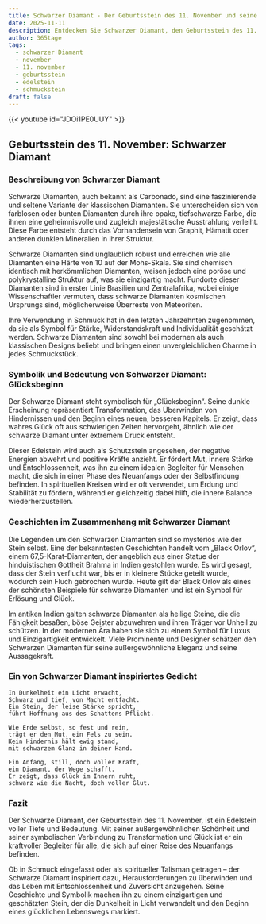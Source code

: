 ```yaml
---
title: Schwarzer Diamant - Der Geburtsstein des 11. November und seine Bedeutung
date: 2025-11-11
description: Entdecken Sie Schwarzer Diamant, den Geburtsstein des 11. November, der Glücksbeginn symbolisiert. Seine Symbolik und Geschichte werden Sie inspirieren.
author: 365tage
tags:
  - schwarzer Diamant
  - november
  - 11. november
  - geburtsstein
  - edelstein
  - schmuckstein
draft: false
---
```


{{< youtube id="JDOi1PE0UUY" >}}


## Geburtsstein des 11. November: Schwarzer Diamant

### Beschreibung von Schwarzer Diamant

Schwarze Diamanten, auch bekannt als Carbonado, sind eine faszinierende und seltene Variante der klassischen Diamanten. Sie unterscheiden sich von farblosen oder bunten Diamanten durch ihre opake, tiefschwarze Farbe, die ihnen eine geheimnisvolle und zugleich majestätische Ausstrahlung verleiht. Diese Farbe entsteht durch das Vorhandensein von Graphit, Hämatit oder anderen dunklen Mineralien in ihrer Struktur.

Schwarze Diamanten sind unglaublich robust und erreichen wie alle Diamanten eine Härte von 10 auf der Mohs-Skala. Sie sind chemisch identisch mit herkömmlichen Diamanten, weisen jedoch eine poröse und polykrystalline Struktur auf, was sie einzigartig macht. Fundorte dieser Diamanten sind in erster Linie Brasilien und Zentralafrika, wobei einige Wissenschaftler vermuten, dass schwarze Diamanten kosmischen Ursprungs sind, möglicherweise Überreste von Meteoriten.

Ihre Verwendung in Schmuck hat in den letzten Jahrzehnten zugenommen, da sie als Symbol für Stärke, Widerstandskraft und Individualität geschätzt werden. Schwarze Diamanten sind sowohl bei modernen als auch klassischen Designs beliebt und bringen einen unvergleichlichen Charme in jedes Schmuckstück.

### Symbolik und Bedeutung von Schwarzer Diamant: Glücksbeginn

Der Schwarze Diamant steht symbolisch für „Glücksbeginn“. Seine dunkle Erscheinung repräsentiert Transformation, das Überwinden von Hindernissen und den Beginn eines neuen, besseren Kapitels. Er zeigt, dass wahres Glück oft aus schwierigen Zeiten hervorgeht, ähnlich wie der schwarze Diamant unter extremem Druck entsteht.

Dieser Edelstein wird auch als Schutzstein angesehen, der negative Energien abwehrt und positive Kräfte anzieht. Er fördert Mut, innere Stärke und Entschlossenheit, was ihn zu einem idealen Begleiter für Menschen macht, die sich in einer Phase des Neuanfangs oder der Selbstfindung befinden. In spirituellen Kreisen wird er oft verwendet, um Erdung und Stabilität zu fördern, während er gleichzeitig dabei hilft, die innere Balance wiederherzustellen.

### Geschichten im Zusammenhang mit Schwarzer Diamant

Die Legenden um den Schwarzen Diamanten sind so mysteriös wie der Stein selbst. Eine der bekanntesten Geschichten handelt vom „Black Orlov“, einem 67,5-Karat-Diamanten, der angeblich aus einer Statue der hinduistischen Gottheit Brahma in Indien gestohlen wurde. Es wird gesagt, dass der Stein verflucht war, bis er in kleinere Stücke geteilt wurde, wodurch sein Fluch gebrochen wurde. Heute gilt der Black Orlov als eines der schönsten Beispiele für schwarze Diamanten und ist ein Symbol für Erlösung und Glück.

Im antiken Indien galten schwarze Diamanten als heilige Steine, die die Fähigkeit besaßen, böse Geister abzuwehren und ihren Träger vor Unheil zu schützen. In der modernen Ära haben sie sich zu einem Symbol für Luxus und Einzigartigkeit entwickelt. Viele Prominente und Designer schätzen den Schwarzen Diamanten für seine außergewöhnliche Eleganz und seine Aussagekraft.

### Ein von Schwarzer Diamant inspiriertes Gedicht

```
In Dunkelheit ein Licht erwacht,  
Schwarz und tief, von Macht entfacht.  
Ein Stein, der leise Stärke spricht,  
führt Hoffnung aus des Schattens Pflicht.  

Wie Erde selbst, so fest und rein,  
trägt er den Mut, ein Fels zu sein.  
Kein Hindernis hält ewig stand,  
mit schwarzem Glanz in deiner Hand.  

Ein Anfang, still, doch voller Kraft,  
ein Diamant, der Wege schafft.  
Er zeigt, dass Glück im Innern ruht,  
schwarz wie die Nacht, doch voller Glut.  
```

### Fazit

Der Schwarze Diamant, der Geburtsstein des 11. November, ist ein Edelstein voller Tiefe und Bedeutung. Mit seiner außergewöhnlichen Schönheit und seiner symbolischen Verbindung zu Transformation und Glück ist er ein kraftvoller Begleiter für alle, die sich auf einer Reise des Neuanfangs befinden.

Ob in Schmuck eingefasst oder als spiritueller Talisman getragen – der Schwarze Diamant inspiriert dazu, Herausforderungen zu überwinden und das Leben mit Entschlossenheit und Zuversicht anzugehen. Seine Geschichte und Symbolik machen ihn zu einem einzigartigen und geschätzten Stein, der die Dunkelheit in Licht verwandelt und den Beginn eines glücklichen Lebenswegs markiert.